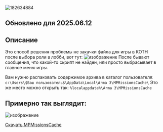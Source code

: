![182634884](https://github.com/user-attachments/assets/533166a6-bab6-40f2-b182-7d88411c866e)

**Обновлено для 2025.06.12**
-

Описание
-
Это способ решения проблемы не закачки файла для игры в KOTH после выбора роли в лобби, вот тут:
![изображение](https://github.com/user-attachments/assets/ff20d807-45d3-4f90-b458-081009a8c76b)
После бывают сообщения, что какой-то скрипт не найден, или просто выбрасывает в главное меню игры.

Вам нужно распаковать содержимое архива в каталог пользователя: 
`c:\Users\$Ваш пользователь$\AppData\Local\Arma 3\MPMissionsCache\`
Это же место можно открыть так: `%localappdata%\Arma 3\MPMissionsCache`

Примерно так выглядит:
-

![изображение](https://github.com/user-attachments/assets/64b98e38-5f28-4e78-a3e0-04bfef300943)

[Скачать MPMissionsCache](https://github.com/9564519/Arma-3-KOTH-MPMissionsCache/releases/tag/reliz)
